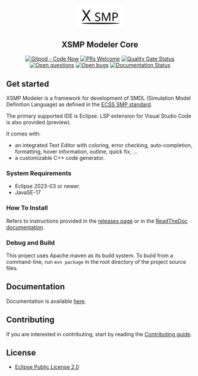 <div align='center'>
<br />
<img src='./logo/xsmp.svg' alt='xsmp logo' width='125'>
<h2>XSMP Modeler Core</h2>

<div id="badges" align="center">

  [![Gitpod - Code Now](https://img.shields.io/badge/Gitpod-code%20now-blue.svg?longCache=true)](https://gitpod.io#https://github.com/ThalesGroup/xsmp-modeler-core)
  [![PRs Welcome](https://img.shields.io/badge/PRs-welcome-brightgreen.svg?style=flat-curved)](https://github.com/ThalesGroup/xsmp-modeler-core/labels/help%20wanted)
  [![Quality Gate Status](https://sonarcloud.io/api/project_badges/measure?project=ThalesGroup_xsmp-modeler-core&metric=alert_status)](https://sonarcloud.io/summary/new_code?id=ThalesGroup_xsmp-modeler-core)
  [![Open questions](https://img.shields.io/badge/Open-questions-blue.svg?style=flat-curved)](https://github.com/ThalesGroup/xsmp-modeler-core/discussions)
  [![Open bugs](https://img.shields.io/badge/Open-bugs-red.svg?style=flat-curved)](https://github.com/ThalesGroup/xsmp-modeler-core/labels/bug)
  [![Documentation Status](https://readthedocs.org/projects/xsmp-modeler/badge/?version=latest)](https://xsmp-modeler.readthedocs.io/en/latest/?badge=latest)

</div>

</div>


## Get started

XSMP Modeler is a framework for development of SMDL (Simulation Model Definition Language) as defined in the [ECSS SMP standard](https://ecss.nl/standard/ecss-e-st-40-07c-simulation-modelling-platform-2-march-2020/). 

The primary supported IDE is Eclipse. LSP extension for Visual Studio Code is also provided (preview).

It comes with:
 - an integrated Text Editor with coloring, error checking, auto-completion, formatting, hover information, outline, quick fix, ...
 - a customizable C++ code generator.

### System Requirements

 - Eclipse 2023-03 or newer.
 - JavaSE-17

### How To Install

Refers to instructions provided in the [releases page](https://github.com/ThalesGroup/xsmp-modeler-core/releases) or in the [ReadTheDoc documentation](https://xsmp-modeler.readthedocs.io).

### Debug and Build

This project uses Apache maven as its build system.
To build from a command-line, run `mvn package` in the root directory of the project source files.

## Documentation

Documentation is available [here](https://xsmp-modeler.readthedocs.io).

## Contributing

If you are interested in contributing, start by reading the [Contributing guide](/CONTRIBUTING.md).

## License

- [Eclipse Public License 2.0](http://www.eclipse.org/legal/epl-2.0/)
